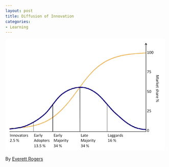 ```yaml
---
layout: post
title: Diffusion of Innovation
categories:
- Learning
---
```


![](/img/Diffusionofideas.png "Diffusionofideas")

By [Everett Rogers](http://en.wikipedia.org/wiki/Everett_Rogers)
